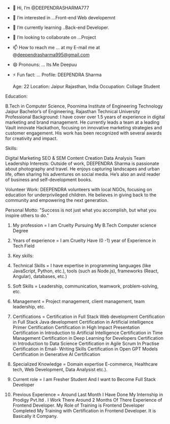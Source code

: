 - 👋 Hi, I’m @DEEPENDRASHARMA777
- 👀 I’m interested in ...Front-end Web developemnt
- 🌱 I’m currently learning ..Back-end Developer.
- 💞️ I’m looking to collaborate on ...Project 
- 📫 How to reach me ... at my E-mail me at @deependrasharma995@gmail.com
- 😄 Pronouns: ... Its Me Deepuu
- ⚡ Fun fact: ... Profile: DEEPENDRA Sharma

  Age: 22
          Location: Jaipur Rajasthan, India
            Occupation: Collage Student

Education:

B.Tech in Computer Science, Poornima Institute of Engineering Technology Jaipur
Bachelor’s of Engineering, Rajasthan Technical University
Professional Background:  I have cover over 1.5 years of experience in digital marketing and brand management. He currently leads a team at a leading Vault innovate Hackathon, focusing on innovative marketing strategies and customer engagement. His work has been recognized with several awards for creativity and impact.

Skills:

Digital Marketing
SEO & SEM
Content Creation
Data Analysis
Team Leadership
Interests:
Outside of work, DEEPENDRA Sharma is passionate about photography and travel. He enjoys capturing landscapes and urban life, often sharing his adventures on social media. He’s also an avid reader of business and self-development books.

Volunteer Work:
DEEPENDRA volunteers with local NGOs, focusing on education for underprivileged children. He believes in giving back to the community and empowering the next generation.

Personal Motto:
"Success is not just what you accomplish, but what you inspire others to do."




1. My profession = I am Cruelty Pursuing My B.Tech Computer science Degree 

2. Years of experience = I am Cruelty Have (0 -1) year of Experience in Tech Field

3. Key skills:  
1. Technical Skills =  I have expertise in programming languages (like JavaScript, Python, etc.), tools (such as  Node.js), frameworks (React, Angular), databases, etc.)
2. Soft Skills = Leadership, communication, teamwork, problem-solving, etc.
3. Management = Project management, client management, team leadership, etc.
4. Certifications = Certification in Full Stack Web development 
                               Certification in Full Stack Java development 
                               Certification in Artificial intelligence Primer Certification
                               Certification in High Impact Presentation
                               Certification in Introduction to Artificial Intelligence
                               Certification in Time Management
                               Certification in Deep Learning for Developers
                               Certification in Introduction to Data Science
                               Certification in Agile Scrum In Practise
                               Certification in Email- Writing Skills
                               Certification in Open GPT Models
                               Certification in Generative AI Certification 
5. Specialized Knowledge = Domain expertise  E-commerce, Healthcare tech, Web Development, Data Analysist etc.).

5. Current role = I am Fresher Student And I want to Become Full Stack Developer 

6. Previous Experience = Around Last Month I Have Done My Internship in Prodigy Pvt.Itd  . I Work There Around 2 Months Of There Experience of Frontend Developer.  My Role of Training is Frontend Developer Completed My Training with Certification in Frontend Developer. It  is Basically it Company. 

<!---
DEEPENDRASHARMA777/DEEPENDRASHARMA777 is a ✨ special ✨ repository because its `README.md` (this file) appears on your GitHub profile.
You can click the Preview link to take a look at your changes.
--->
